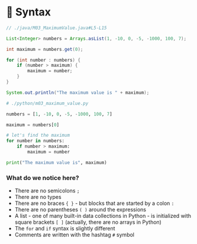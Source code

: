 <!-- .slide: id="syntax" -->

# 🐍 Syntax
<!-- .element: class="headline" -->

<div class="sidebyside">

```java
// ./java/M03_MaximumValue.java#L5-L15

List<Integer> numbers = Arrays.asList(1, -10, 0, -5, -1000, 100, 7);

int maximum = numbers.get(0);

for (int number : numbers) {
    if (number > maximum) {
        maximum = number;
    }
}

System.out.println("The maximum value is " + maximum);
```

```py
# ./python/m03_maximum_value.py

numbers = [1, -10, 0, -5, -1000, 100, 7]

maximum = numbers[0]

# let's find the maximum
for number in numbers:
    if number > maximum:
        maximum = number

print("The maximum value is", maximum)

```

</div>

### What do we notice here?

- There are no semicolons `;`
- There are no types
- There are no braces `{ }` - but blocks that are started by a colon `:`
- There are no parentheses `( )` around the expressions
- A list - one of many built-in data collections in Python - is initialized with square brackets `[ ]` (actually, there are no arrays in Python)
- The `for` and `if` syntax is slightly different
- Comments are written with the hashtag `#` symbol
